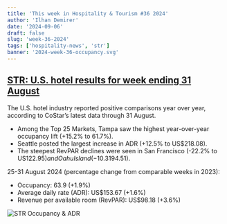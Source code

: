 ```yaml
---
title: 'This week in Hospitality & Tourism #36 2024'
author: 'Ilhan Demirer'
date: '2024-09-06'
draft: false
slug: 'week-36-2024'
tags: ['hospitality-news', 'str']
banner: '2024-week-36-occupancy.svg'
---
```


## [STR: U.S. hotel results for week ending 31 August](https://str.com/press-release/us-hotel-results-week-ending-31-august)

The U.S. hotel industry reported positive comparisons year over year, according to CoStar’s latest data through 31 August.

- Among the Top 25 Markets, Tampa saw the highest year-over-year occupancy lift (+15.2% to 61.7%).
- Seattle posted the largest increase in ADR (+12.5% to US$218.08).
- The steepest RevPAR declines were seen in San Francisco (-22.2% to US$122.95) and Oahu Island (-10.3% to US$194.51).

25-31 August 2024 (percentage change from comparable weeks in 2023):

- Occupancy: 63.9 (+1.9%)
- Average daily rate (ADR): US$153.67 (+1.6%)
- Revenue per available room (RevPAR): US$98.18 (+3.6%)

![STR Occupancy & ADR](/images/blogimages/2024-week-36-occupancy.svg)
